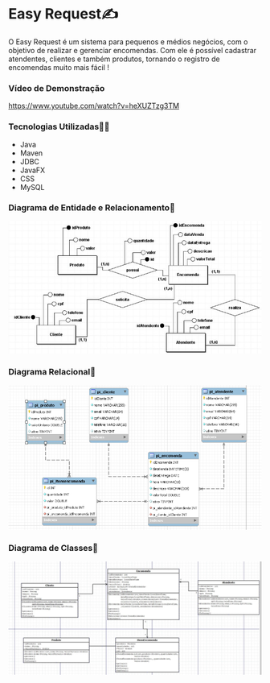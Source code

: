 <h1>Easy Request✍️</h1>

O Easy Request é um sistema para pequenos e médios negócios, com o objetivo de realizar e gerenciar encomendas. Com ele é possível cadastrar atendentes, clientes e também produtos,
 tornando o registro de encomendas muito mais  fácil !

<h3>Vídeo de Demonstração</h3>

https://www.youtube.com/watch?v=heXUZTzg3TM

<h3>Tecnologias Utilizadas👩‍💻</h3>

- Java
- Maven
- JDBC
- JavaFX
- CSS
- MySQL

<h3>Diagrama de Entidade e Relacionamento📌</h3>

<img src="https://github.com/KarolineGoergen/Easy-Request/blob/main/demo/docs/printDER.jpg"/>

<h3>Diagrama Relacional📌</h3>

<img src="https://github.com/KarolineGoergen/Easy-Request/blob/main/demo/docs/DR.png"/>

<h3>Diagrama de Classes📌</h3>

<img src="https://github.com/KarolineGoergen/Easy-Request/blob/main/demo/docs/diagrama.jpg"/>